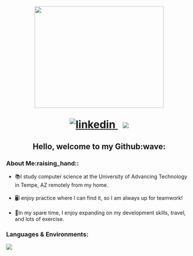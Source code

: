<!-- The code below is for my GIF (which is heading one)-->
<h1 align="center"> 
<img width="350" height="275" src="https://user-images.githubusercontent.com/94564195/194909980-f3ffa2a1-0bc2-48cb-b924-94641c6ca24b.gif"
</h1>
  <!-- The code below is for my LinkedIn -->
  <p>
  <a href="https://www.linkedin.com/in/megan-b-3605a01b8/" rel="nofollow noreferrer">
    <img src="https://img.shields.io/badge/linkedin-%230077B5.svg?style=plastic&logo=linkedin&logoColor=white" alt="linkedin">
  </a> &nbsp; 
    <img src="https://komarev.com/ghpvc/?username=MeganMB197674&color=red&style=plastic">
    <!-- The code below is for "hello" & wave emoji -->
<h2 align="center">
  Hello, welcome to my Github:wave:
   </h2>
  <h3 align="left">
    About Me:raising_hand::
  </h3>
<ul>
  <li>
    📚I study computer science at the University of Advancing Technology in Tempe, AZ remotely from my home.
  </li>
  <br>
  <li>
   🖥️I enjoy practice where I can find it, so I am always up for teamwork!
  </li>
    <br>
  <li>
    🏡In my spare time, I enjoy expanding on my development skills, travel, and lots of exercise.
  </li>
  </ul>
  <h3 align="left">
Languages & Environments:
</h3>
<p>
  <img src= "https://img.shields.io/badge/Visual%20Studio%20Code-0078d7.svg?style=for-the-badge&logo=visual-studio-code&logoColor=white">
  
  </p>
